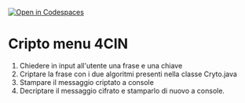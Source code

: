 [![Open in Codespaces](https://classroom.github.com/assets/launch-codespace-7f7980b617ed060a017424585567c406b6ee15c891e84e1186181d67ecf80aa0.svg)](https://classroom.github.com/open-in-codespaces?assignment_repo_id=13876676)
# Cripto menu 4CIN

1. Chiedere in input all'utente una frase e una chiave
2. Criptare la frase con i due algoritmi presenti nella classe Cryto.java
3. Stampare il messaggio criptato a console
4. Decriptare il messaggio cifrato e stamparlo di nuovo a console.

